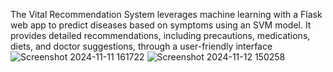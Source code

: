 
The Vital Recommendation System leverages machine learning with a Flask web app to predict diseases based on symptoms using an SVM model. It provides detailed recommendations, including precautions, medications, diets, and doctor suggestions, through a user-friendly interface
![Screenshot 2024-11-11 161722](https://github.com/user-attachments/assets/247d788e-034e-4d96-8579-8c13632d022c)
![Screenshot 2024-11-12 150258](https://github.com/user-attachments/assets/5b69797d-3f64-4087-876b-99588f5176f9)

